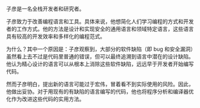 子彦是一名全栈开发者和研究者。

子彦致力于改善编程语言和工具。具体来说，他想简化人们学习编程的方式和开发者的工作方式。他的方法是设计和实现安全的通用语言和领域特定语言，这些语言具有较高的开发效率和多样化的编程范式。

为什么？其中一个原因是：子彦观察到，大部分的软件缺陷（即 bug 和安全漏洞）虽然看上去不过是代码里普通的错误，但可以最终追溯到语言中潜在的设计缺陷。他认为精心设计的语言可以从根本上消除这些软件缺陷，远远早于开发者开始编写代码。

然而子彦明白，提出新的语言可能过于宏伟，冒着看不到实际使用的风险。因此，他做出妥协。对于用现有的有缺陷的语言编写的代码，他也将程序分析和编译器优化作为改进这些代码的实用方法。
